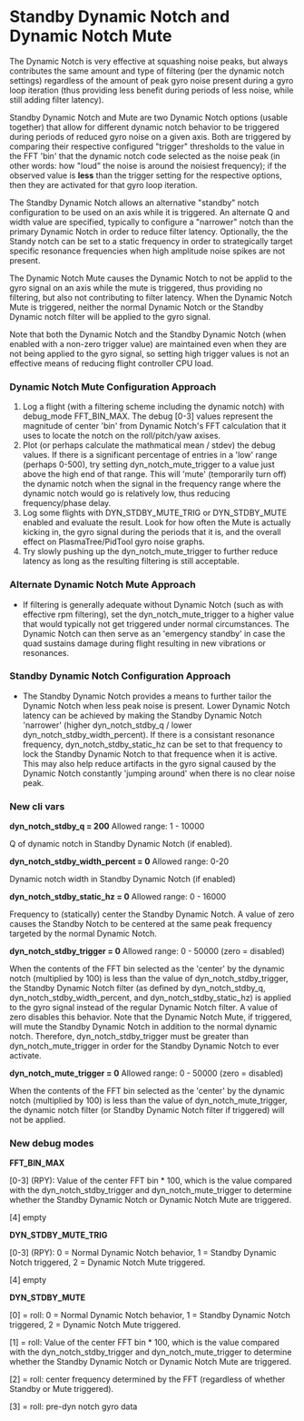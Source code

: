 # Standby Dynamic Notch and Dynamic Notch Mute

The Dynamic Notch is very effective at squashing noise peaks, but always contributes the same amount and type of filtering (per the dynamic notch settings) regardless of the amount of peak gyro noise present during a gyro loop iteration (thus providing less benefit during periods of less noise, while still adding filter latency).

Standby Dynamic Notch and Mute are two Dynamic Notch options (usable together) that allow for different dynamic notch behavior to be triggered during periods of reduced gyro noise on a given axis.  Both are triggered by comparing their respective configured "trigger" thresholds to the value in the FFT 'bin' that the dynamic notch code selected as the noise peak (in other words: how "loud" the noise is around the noisiest frequency); if the observed value is **less** than the trigger setting for the respective options, then they are activated for that gyro loop iteration.

The Standby Dynamic Notch allows an alternative "standby" notch configuration to be used on an axis while it is triggered.  An alternate Q and width value are specified, typically to configure a "narrower" notch than the primary Dynamic Notch in order to reduce filter latency.  Optionally, the the Standy notch can be set to a static frequency in order to strategically target specific resonance frequencies when high amplitude noise spikes are not present.

The Dynamic Notch Mute causes the Dynamic Notch to not be applid to the gyro signal on an axis while the mute is triggered, thus providing no filtering, but also not contributing to filter latency. When the Dynamic Notch Mute is triggered, neither the normal Dynamic Notch or the Standby Dynamic notch filter will be applied to the gyro signal.

Note that both the Dynamic Notch and the Standby Dynamic Notch (when enabled with a non-zero trigger value) are maintained even when they are not being applied to the gyro signal, so setting high trigger values is not an effective means of reducing flight controller CPU load.


### Dynamic Notch Mute Configuration Approach
1. Log a flight (with a filtering scheme including the dynamic notch) with debug_mode FFT_BIN_MAX.  The debug [0-3] values represent the magnitude of center 'bin' from Dynamic Notch's FFT calculation that it uses to locate the notch on the roll/pitch/yaw axises.
2. Plot (or perhaps calculate the mathmatical mean / stdev) the debug values.  If there is a significant percentage of entries in a 'low' range (perhaps 0-500), try setting dyn_notch_mute_trigger to a value just above the high end of that range. This will 'mute' (temporarily turn off) the dynamic notch when the signal in the frequency range where the dynamic notch would go is relatively low, thus reducing frequency/phase delay.
3. Log some flights with DYN_STDBY_MUTE_TRIG or DYN_STDBY_MUTE enabled and evaluate the result.  Look for how often the Mute is actually kicking in, the gyro signal during the periods that it is, and the overall effect on PlasmaTree/PidTool gyro noise graphs.
4. Try slowly pushing up the dyn_notch_mute_trigger to further reduce latency as long as the resulting filtering is still acceptable. 

### Alternate Dynamic Notch Mute Approach
- If filtering is generally adequate without Dynamic Notch (such as with effective rpm filtering), set the dyn_notch_mute_trigger to a higher value that would typically not get triggered under normal circumstances.  The Dynamic Notch can then serve as an 'emergency standby' in case the quad sustains damage during flight resulting in new vibrations or resonances.

### Standby Dynamic Notch Configuration Approach
- The Standby Dynamic Notch provides a means to further tailor the Dynamic Notch when less peak noise is present. Lower Dynamic Notch latency can be achieved by making the Standby Dynamic Notch 'narrower' (higher dyn_notch_stdby_q / lower dyn_notch_stdby_width_percent). If there is a consistant resonance frequency, dyn_notch_stdby_static_hz can be set to that frequency to lock the Standby Dynamic Notch to that frequence when it is active. This may also help reduce artifacts in the gyro signal caused by the Dynamic Notch constantly 'jumping around' when there is no clear noise peak.


### New cli vars

**dyn_notch_stdby_q = 200** Allowed range: 1 - 10000

Q of dynamic notch in Standby Dynamic Notch (if enabled).


**dyn_notch_stdby_width_percent = 0** Allowed range: 0-20

Dynamic notch width in Standby Dynamic Notch (if enabled)


**dyn_notch_stdby_static_hz = 0** Allowed range: 0 - 16000

Frequency to (statically) center the Standby Dynamic Notch.  A value of zero causes the Standby Notch to be centered at the same peak frequency targeted by the normal Dynamic Notch.


**dyn_notch_stdby_trigger = 0** Allowed range: 0 - 50000 (zero = disabled)

When the contents of the FFT bin selected as the 'center' by the dynamic notch (multiplied by 100) is less than the value of  dyn_notch_stdby_trigger, the Standby Dynamic Notch filter (as defined by dyn_notch_stdby_q, dyn_notch_stdby_width_percent, and dyn_notch_stdby_static_hz) is applied to the gyro signal instead of the regular Dynamic Notch filter. A value of zero disables this behavior. Note that the Dynamic Notch Mute, if triggered, will mute the Standby Dynamic Notch in addition to the normal dynamic notch. Therefore, dyn_notch_stdby_trigger must be greater than dyn_notch_mute_trigger in order for the Standby Dynamic Notch to ever activate. 


**dyn_notch_mute_trigger = 0** Allowed range: 0 - 50000 (zero = disabled)

When the contents of the FFT bin selected as the 'center' by the dynamic notch (multiplied by 100) is less than the value of dyn_notch_mute_trigger, the dynamic notch filter (or Standby Dynamic Notch filter if triggered) will not be applied.


### New debug modes
**FFT_BIN_MAX**

[0-3] (RPY): Value of the center FFT bin * 100, which is the value compared with the dyn_notch_stdby_trigger and dyn_notch_mute_trigger to determine whether the Standby Dynamic Notch or Dynamic Notch Mute are triggered.

[4] empty


**DYN_STDBY_MUTE_TRIG**

[0-3] (RPY): 0 = Normal Dynamic Notch behavior, 1 = Standby Dynamic Notch triggered, 2 = Dynamic Notch Mute triggered.

[4] empty


**DYN_STDBY_MUTE**

[0] = roll: 0 = Normal Dynamic Notch behavior, 1 = Standby Dynamic Notch triggered, 2 = Dynamic Notch Mute triggered.

[1] = roll: Value of the center FFT bin * 100, which is the value compared with the dyn_notch_stdby_trigger and dyn_notch_mute_trigger to determine whether the Standby Dynamic Notch or Dynamic Notch Mute are triggered.

[2] = roll: center frequency determined by the FFT (regardless of whether Standby or Mute triggered).

[3] = roll: pre-dyn notch gyro data

